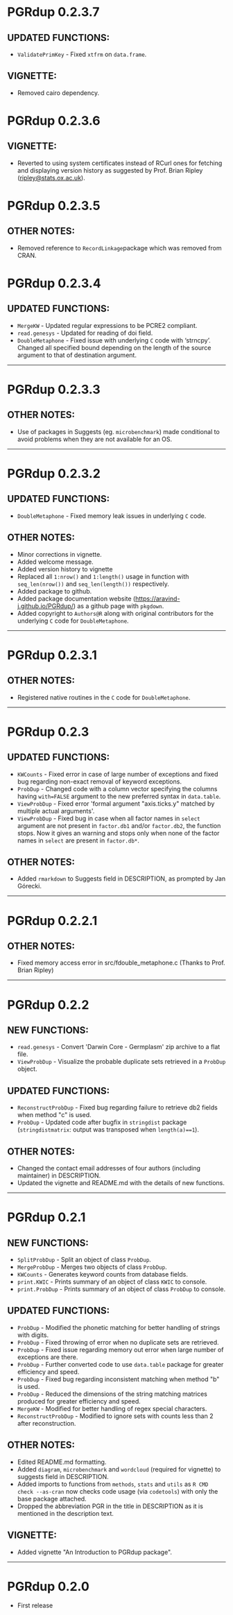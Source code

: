 # PGRdup 0.2.3.7

## UPDATED FUNCTIONS:
* `ValidatePrimKey` - Fixed `xtfrm` on `data.frame`.

## VIGNETTE:
* Removed cairo dependency.


# PGRdup 0.2.3.6

## VIGNETTE:
* Reverted to using system certificates instead of RCurl ones for fetching and displaying version history as suggested by Prof. Brian Ripley (ripley@stats.ox.ac.uk).

# PGRdup 0.2.3.5

## OTHER NOTES:
* Removed reference to `RecordLinkage`package which was removed from CRAN.

# PGRdup 0.2.3.4

## UPDATED FUNCTIONS:
* `MergeKW` - Updated regular expressions to be PCRE2 compliant.
* `read.genesys` - Updated for reading of doi field.
* `DoubleMetaphone` - Fixed issue with underlying `C` code with ‘strncpy’. Changed all specified bound depending on the length of the source argument to that of destination argument.

***
# PGRdup 0.2.3.3

## OTHER NOTES:
* Use of packages in Suggests (eg. `microbenchmark`) made conditional to avoid problems when they are not available for an OS.

***

# PGRdup 0.2.3.2

## UPDATED FUNCTIONS:
* `DoubleMetaphone` - Fixed memory leak issues in underlying `C` code.
 
## OTHER NOTES:
* Minor corrections in vignette.
* Added welcome message.
* Added version history to vignette
* Replaced all `1:nrow()` and `1:length()` usage in function with `seq_len(nrow())` and `seq_len(length())` respectively.
* Added package to github.
* Added package documentation website (https://aravind-j.github.io/PGRdup/) as a github page with `pkgdown`.
* Added copyright to `Authors@R` along with original contributors for the underlying `C` code for `DoubleMetaphone`.

***

# PGRdup  0.2.3.1

## OTHER NOTES:
* Registered native routines in the `C` code for `DoubleMetaphone`.

***

# PGRdup  0.2.3

## UPDATED FUNCTIONS:
* `KWCounts` - Fixed error in case of large number of exceptions and fixed bug regarding non-exact removal of keyword exceptions.
* `ProbDup` - Changed code with a column vector specifying the columns having `with=FALSE` argument to the new preferred syntax in `data.table`.
* `ViewProbDup` - Fixed error 'formal argument "axis.ticks.y" matched by multiple actual arguments'.
* `ViewProbDup` - Fixed bug in case when all factor names in `select` argument are not present in `factor.db1` and/or `factor.db2`, the function stops. Now it gives an warning and stops only when none of the factor names in `select` are present in `factor.db*`.
 
## OTHER NOTES:
* Added `rmarkdown` to Suggests field in DESCRIPTION, as prompted by Jan Górecki.

***

# PGRdup  0.2.2.1

## OTHER NOTES:
* Fixed memory access error in src/fdouble_metaphone.c (Thanks to Prof. Brian Ripley)
 
***

# PGRdup  0.2.2

## NEW FUNCTIONS:
* `read.genesys` - Convert 'Darwin Core - Germplasm' zip archive to a flat file.
* `ViewProbDup` - Visualize the probable duplicate sets retrieved in a `ProbDup` object.

## UPDATED FUNCTIONS:
* `ReconstructProbDup` - Fixed bug regarding failure to retrieve db2 fields when method "c" is used.
* `ProbDup` - Updated code after bugfix in `stringdist` package (`stringdistmatrix`: output was transposed when `length(a)==1`).
 
## OTHER NOTES:
* Changed the contact email addresses of four authors (including maintainer) in DESCRIPTION.
* Updated the vignette and README.md with the details of new functions.

***

# PGRdup  0.2.1

## NEW FUNCTIONS:
* `SplitProbDup` - Split an object of class `ProbDup`.
* `MergeProbDup` - Merges two objects of class `ProbDup`.
* `KWCounts` - Generates keyword counts from database fields.
* `print.KWIC` - Prints summary of an object of class `KWIC` to console.
* `print.ProbDup` - Prints summary of an object of class `ProbDup` to console.

## UPDATED FUNCTIONS:
* `ProbDup` - Modified the phonetic matching for better handling of strings with digits.
* `ProbDup` - Fixed throwing of error when no duplicate sets are retrieved.
* `ProbDup` - Fixed issue regarding memory out error when large number of exceptions are there.
* `ProbDup` - Further converted code to use `data.table` package for greater efficiency and speed.
* `ProbDup` - Fixed bug regarding inconsistent matching when method "b" is used.
* `ProbDup` - Reduced the dimensions of the string matching matrices produced for greater efficiency and speed.
* `MergeKW` - Modified for better handling of regex special characters.
* `ReconstructProbDup` - Modified to ignore sets with counts less than 2 after reconstruction.

## OTHER NOTES:
* Edited README.md formatting.
* Added `diagram`, `microbenchmark` and `wordcloud` (required for vignette) to suggests field in DESCRIPTION.
* Added imports to functions from `methods`, `stats` and `utils` as `R CMD check --as-cran` now checks code usage (via `codetools`) with only the base package attached.
* Dropped the abbreviation PGR in the title in DESCRIPTION as it is mentioned in the description text.
 
## VIGNETTE:
* Added vignette "An Introduction to PGRdup package".

***

# PGRdup  0.2.0

* First release
